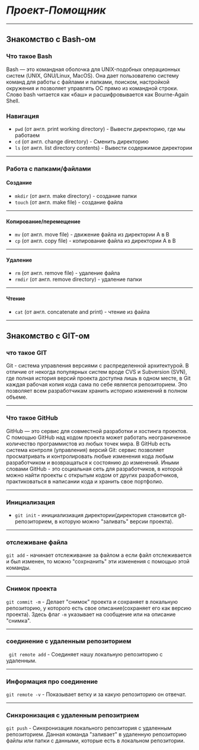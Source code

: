 # _Проект-Помощник_

---

## Знакомство с Bash-ом

### Что такое Bash

Bash — это командная оболочка для UNIX-подобных операционных систем (UNIX, GNU/Linux, MacOS). Она дает пользователю систему команд для работы с файлами и папками, поиском, настройкой окружения и позволяет управлять ОС прямо из командной строки. Слово bash читается как «баш» и расшифровывается как Bourne-Again Shell.

### Навигация

- `pwd` (от англ. print working directory) - Вывести директорию, где мы работаем
- `cd` (от англ. change directory) - Сменить директорию
- `ls` (от англ. list directory contents) - Вывести содержимое директории

---

### Работа с папками/файлами

#### Создание

- `mkdir` (от англ. make directory) - создание папки
- `touch` (от англ. make file) - создание файла

---

#### Копирование/перемещение

- `mv` (от англ. move file) - движение файла из директории A в B
- `cp` (от англ. copy file) - копирование файла из директории A в B

---

#### Удаление

- `rm` (от англ. remove file) - удаление файла
- `rmdir` (от англ. remove directory) - удаление папки

---

#### Чтение

- `cat` (от англ. concatenate and print) - чтение из файла

---

## Знакомство с GIT-ом

### что такое GIT

Git - система управления версиями с распределенной архитектурой. В отличие от некогда популярных систем вроде CVS и Subversion (SVN), где полная история версий проекта доступна лишь в одном месте, в Git каждая рабочая копия кода сама по себе является репозиторием. Это позволяет всем разработчикам хранить историю изменений в полном объеме.

---

### Что такое GitHub

GitHub — это сервис для совместной разработки и хостинга проектов. C помощью GitHub над кодом проекта может работать неограниченное количество программистов из любых точек мира. В GitHub есть система контроля (управления) версий Git: сервис позволяет просматривать и контролировать любые изменения кода любым разработчиком и возвращаться к состоянию до изменений.
Иными словами GitHub - это социальная сеть для разработчиков, в которой можно найти проекты с открытым кодом от других разработчиков, практиковаться в написании кода и хранить свое портфолио.

---

### Инициализация

- `git init` - инициализиация директории(директория становится git-репозиторием, в которую можно "заливать" версии проекта).

---

### отслеживане файла

`git add` - начинает отслеживание за файлом а если файл отслеживается и был изменен, то можно "сохрнанить" эти изменения с помощью этой команды.

---

### Снимок проекта

`git commit -m` - Делает "снимок" проекта и сохраняет в локальную репозиторию, у которого есть свое описание(сохраняет его как версию проекта). Здесь флаг `-m` указывает на сообщение или на описание "снимка".

---

### соединение с удаленным репозиторием

` git remote add` - Соединяет нашу локальную репозиторию с удаленным.

---

### Информация про соединение

`git remote -v` - Показывает ветку и за какую репозиторию он отвечат.

---

### Синхронизация с удаленным репозитрием

`git push` - Синхронизация локального репозитория с удаленным репозиторием. Данная команда "заливает" в удаленную репозиторию файлы или папки с данными, которые есть в локальном репозитории.
